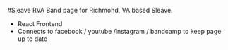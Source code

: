 #Sleave RVA
Band page for Richmond, VA based Sleave.
- React Frontend
- Connects to facebook / youtube /instagram / bandcamp to keep page up to date
